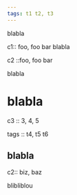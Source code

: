 ```yaml
---
tags: t1 t2, t3
---
```


blabla

c1:: foo, foo bar
blabla

c2 ::foo, foo bar

blabla

# blabla

c3 :: 3, 4, 5

tags :: t4, t5 t6

## blabla

c2:: biz, baz

blibliblou